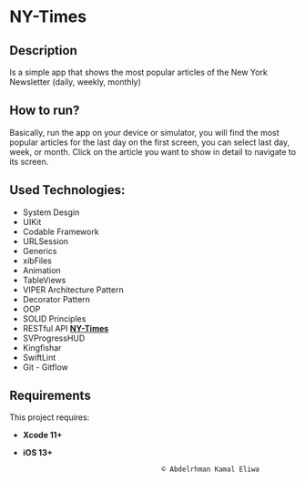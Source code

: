 # NY-Times

## Description
Is a simple app that shows the most popular articles of the New York Newsletter (daily, weekly, monthly)

## How to run?
Basically, run the app on your device or simulator, you will find the most popular articles for the last day on the first screen, you can select last day, week, or month. Click on the article you want to show in detail to navigate to its screen.

## Used Technologies:
 * System Desgin
 * UIKit
 * Codable Framework
 * URLSession
 * Generics
 * xibFiles
 * Animation
 * TableViews
 * VIPER Architecture Pattern
 * Decorator Pattern
 * OOP
 * SOLID Principles
 * RESTful API [**NY-Times**](https://developer.nytimes.com/get-started)
 * SVProgressHUD
 * Kingfishar
 * SwiftLint
 * Git - Gitflow

## Requirements

This project requires: 
* **Xcode 11+** 
* **iOS 13+**


                                        © Abdelrhman Kamal Eliwa
